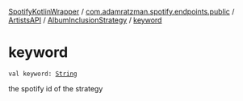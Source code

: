 [SpotifyKotlinWrapper](../../../index.md) / [com.adamratzman.spotify.endpoints.public](../../index.md) / [ArtistsAPI](../index.md) / [AlbumInclusionStrategy](index.md) / [keyword](./keyword.md)

# keyword

`val keyword: `[`String`](https://kotlinlang.org/api/latest/jvm/stdlib/kotlin/-string/index.html)

the spotify id of the strategy

